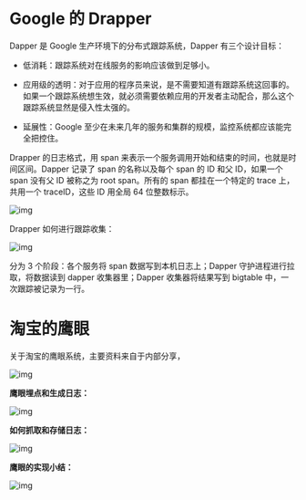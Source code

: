 

# Google 的 Drapper

Dapper 是 Google 生产环境下的分布式跟踪系统，Dapper 有三个设计目标：

- 低消耗：跟踪系统对在线服务的影响应该做到足够小。

- 应用级的透明：对于应用的程序员来说，是不需要知道有跟踪系统这回事的。如果一个跟踪系统想生效，就必须需要依赖应用的开发者主动配合，那么这个跟踪系统显然是侵入性太强的。

- 延展性：Google 至少在未来几年的服务和集群的规模，监控系统都应该能完全把控住。

Drapper 的日志格式，用 span 来表示一个服务调用开始和结束的时间，也就是时间区间。Dapper 记录了 span 的名称以及每个 span 的 ID 和父 ID，如果一个 span 没有父 ID 被称之为 root span。所有的 span 都挂在一个特定的 trace 上，共用一个 traceID，这些 ID 用全局 64 位整数标示。

![img](http://images2015.cnblogs.com/blog/524341/201607/524341-20160727205757028-1834051813.png)

Drapper 如何进行跟踪收集：

![img](http://images2015.cnblogs.com/blog/524341/201607/524341-20160727205905106-1823480632.png)

分为 3 个阶段：各个服务将 span 数据写到本机日志上；Dapper 守护进程进行拉取，将数据读到 dapper 收集器里；Dapper 收集器将结果写到 bigtable 中，一次跟踪被记录为一行。

# 淘宝的鹰眼

关于淘宝的鹰眼系统，主要资料来自于内部分享，

![img](http://images2015.cnblogs.com/blog/524341/201607/524341-20160727210517138-692387667.png)

**鹰眼埋点和生成日志：**

![img](http://images2015.cnblogs.com/blog/524341/201607/524341-20160727210533872-2045138414.png)

**如何抓取和存储日志：**

![img](http://images2015.cnblogs.com/blog/524341/201607/524341-20160727210542216-2111202319.png)

**鹰眼的实现小结：**

![img](http://images2015.cnblogs.com/blog/524341/201607/524341-20160727210551513-1147617933.png)
